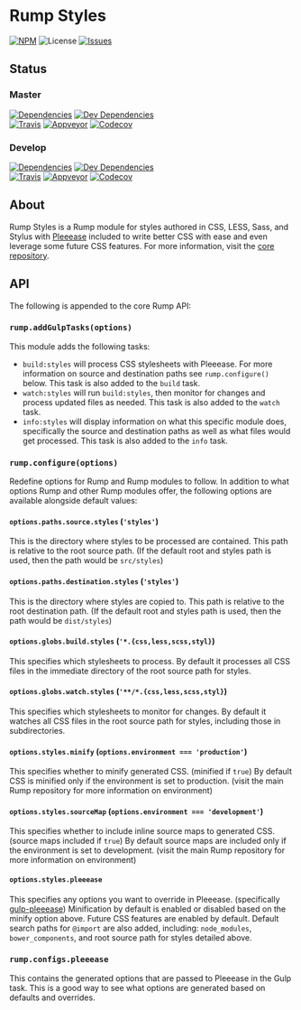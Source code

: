 # Rump Styles
[![NPM](http://img.shields.io/npm/v/rump-styles.svg?style=flat-square)](https://www.npmjs.org/package/rump-styles)
![License](http://img.shields.io/npm/l/rump-styles.svg?style=flat-square)
[![Issues](https://img.shields.io/github/issues/rumps/issues.svg?style=flat-square)](https://github.com/rumps/issues/issues)


## Status

### Master
[![Dependencies](http://img.shields.io/david/rumps/styles.svg?style=flat-square)](https://david-dm.org/rumps/styles)
[![Dev Dependencies](http://img.shields.io/david/dev/rumps/styles.svg?style=flat-square)](https://david-dm.org/rumps/styles#info=devDependencies)
<br>
[![Travis](http://img.shields.io/travis/rumps/styles.svg?style=flat-square&label=travis)](https://travis-ci.org/rumps/styles)
[![Appveyor](http://img.shields.io/appveyor/ci/jupl/rump-styles.svg?style=flat-square&label=appveyor)](https://ci.appveyor.com/project/jupl/rump-styles)
[![Codecov](http://img.shields.io/codecov/c/github/rumps/styles.svg?style=flat-square&label=codecov)](https://codecov.io/github/rumps/styles?view=all)

### Develop
[![Dependencies](http://img.shields.io/david/rumps/styles/develop.svg?style=flat-square)](https://david-dm.org/rumps/styles/develop)
[![Dev Dependencies](http://img.shields.io/david/dev/rumps/styles/develop.svg?style=flat-square)](https://david-dm.org/rumps/styles/develop#info=devDependencies)
<br>
[![Travis](http://img.shields.io/travis/rumps/styles/develop.svg?style=flat-square&label=travis)](https://travis-ci.org/rumps/styles)
[![Appveyor](http://img.shields.io/appveyor/ci/jupl/rump-styles/develop.svg?style=flat-square&label=appveyor)](https://ci.appveyor.com/project/jupl/rump-styles)
[![Codecov](http://img.shields.io/codecov/c/github/rumps/styles/develop.svg?style=flat-square&label=codecov)](https://codecov.io/github/rumps/styles?branch=develop&view=all)


## About
Rump Styles is a Rump module for styles authored in CSS, LESS, Sass, and Stylus
with [Pleeease](http://pleeease.io/) included to write better CSS with ease and
even leverage some future CSS features. For more information, visit the
[core repository](https://github.com/rumps/core).


## API
The following is appended to the core Rump API:

### `rump.addGulpTasks(options)`
This module adds the following tasks:

- `build:styles` will process CSS stylesheets with Pleeease. For more
information on source and destination paths see `rump.configure()` below. This
task is also added to the `build` task.
- `watch:styles` will run `build:styles`, then monitor for changes and process
updated files as needed. This task is also added to the `watch` task.
- `info:styles` will display information on what this specific module does,
specifically the source and destination paths as well as what files would get
processed. This task is also added to the `info` task.

### `rump.configure(options)`
Redefine options for Rump and Rump modules to follow. In addition to what
options Rump and other Rump modules offer, the following options are
available alongside default values:

#### `options.paths.source.styles` (`'styles'`)
This is the directory where styles to be processed are contained. This path is
relative to the root source path. (If the default root and styles path is used,
then the path would be `src/styles`)

#### `options.paths.destination.styles` (`'styles'`)
This is the directory where styles are copied to. This path is relative to the
root destination path. (If the default root and styles path is used, then the
path would be `dist/styles`)

#### `options.globs.build.styles` (`'*.{css,less,scss,styl}`)
This specifies which stylesheets to process. By default it processes all CSS
files in the immediate directory of the root source path for styles.

#### `options.globs.watch.styles` (`'**/*.{css,less,scss,styl}`)
This specifies which stylesheets to monitor for changes. By default it watches
all CSS files in the root source path for styles, including those in
subdirectories.

#### `options.styles.minify` (`options.environment === 'production'`)
This specifies whether to minify generated CSS. (minified if `true`) By default
CSS is minified only if the environment is set to production. (visit the main
Rump repository for more information on environment)

#### `options.styles.sourceMap` (`options.environment === 'development'`)
This specifies whether to include inline source maps to generated CSS. (source
maps included if `true`) By default source maps are included only if the
environment is set to development. (visit the main Rump repository for more
information on environment)

#### `options.styles.pleeease`
This specifies any options you want to override in Pleeease. (specifically
[gulp-pleeease](https://github.com/danielhusar/gulp-pleeease)) Minification by
default is enabled or disabled based on the minify option above. Future CSS
features are enabled by default. Default search paths for `@import` are also
added, including: `node_modules`, `bower_components`, and root source path for
styles detailed above.

### `rump.configs.pleeease`
This contains the generated options that are passed to Pleeease in the Gulp
task. This is a good way to see what options are generated based on defaults
and overrides.
